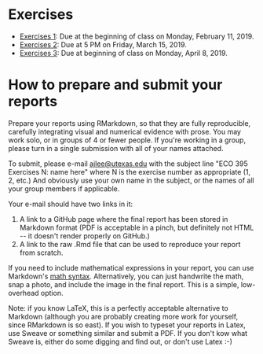 

# Exercises

- [Exercises 1](exercises01.md): Due at the beginning of class on Monday, February 11, 2019.  
- [Exercises 2](exercises02.md): Due at 5 PM on Friday, March 15, 2019.  
- [Exercises 3](exercises03.md): Due at beginning of class on Monday, April 8, 2019.   


# How to prepare and submit your reports

Prepare your reports using RMarkdown, so that they are fully reproducible, carefully integrating visual and numerical evidence with prose.  You may work solo, or in groups of 4 or fewer people.  If you're working in a group, please turn in a single submission with all of your names attached.

To submit, please e-mail <ajlee@utexas.edu> with the subject line "ECO 395 Exercises N: name here" where N is the exercise number as appropriate (1, 2, etc.) And obviously use your own name in the subject, or the names of all your group members if applicable.

Your e-mail should have two links in it: 
1) A link to a GitHub page where the final report has been stored in Markdown format (PDF is acceptable in a pinch, but definitely not HTML -- it doesn't render properly on GitHub.)  
2) A link to the raw .Rmd file that can be used to reproduce your report from scratch.

If you need to include mathematical expressions in your report, you can use Markdown's [math syntax](https://github.com/cben/mathdown/wiki/math-in-markdown).  Alternatively, you can just handwrite the math, snap a photo, and include the image in the final report.  This is a simple, low-overhead option.

Note: if you know LaTeX, this is a perfectly acceptable alternative to Markdown (although you are probably creating more work for yourself, since RMarkdown is so east).  If you wish to typeset your reports in Latex, use Sweave or something similar and submit a PDF.  If you don't kow what Sweave is, either do some digging and find out, or don't use Latex :-)  
